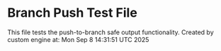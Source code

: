 # Branch Push Test File
This file tests the push-to-branch safe output functionality.
Created by custom engine at: Mon Sep  8 14:31:51 UTC 2025
